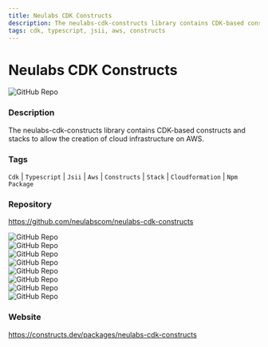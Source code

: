 ```yaml
---
title: Neulabs CDK Constructs
description: The neulabs-cdk-constructs library contains CDK-based constructs and stacks to allow the creation of cloud infrastructure on AWS.
tags: cdk, typescript, jsii, aws, constructs
---
```

        

# Neulabs CDK Constructs

![GitHub Repo](https://img.shields.io/static/v1?label=category&message=opensource&color=green)

### Description

The neulabs-cdk-constructs library contains CDK-based constructs and stacks to allow the creation of cloud infrastructure on AWS.

### Tags

`Cdk` | `Typescript` | `Jsii` | `Aws` | `Constructs` | `Stack` | `Cloudformation` | `Npm Package`

### Repository

https://github.com/neulabscom/neulabs-cdk-constructs

![GitHub Repo](https://img.shields.io/github/stars/neulabscom/neulabs-cdk-constructs?style=social)<br />![GitHub Repo](https://img.shields.io/github/forks/neulabscom/neulabs-cdk-constructs?style=social)<br />![GitHub Repo](https://img.shields.io/github/v/tag/neulabscom/neulabs-cdk-constructs?style=social)<br />![GitHub Repo](https://img.shields.io/github/contributors/neulabscom/neulabs-cdk-constructs)<br />![GitHub Repo](https://img.shields.io/github/issues-pr/neulabscom/neulabs-cdk-constructs)<br />![GitHub Repo](https://img.shields.io/github/issues/neulabscom/neulabs-cdk-constructs)<br />![GitHub Repo](https://img.shields.io/github/license/neulabscom/neulabs-cdk-constructs)<br />![GitHub Repo](https://img.shields.io/github/last-commit/neulabscom/neulabs-cdk-constructs)<br />

### Website

https://constructs.dev/packages/neulabs-cdk-constructs